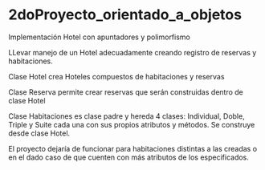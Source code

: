 # 2doProyecto_orientado_a_objetos
Implementación Hotel con apuntadores y polimorfismo

LLevar manejo de un Hotel adecuadamente creando registro de reservas y habitaciones.

Clase Hotel crea Hoteles compuestos de habitaciones y reservas

Clase Reserva permite crear reservas que serán construidas dentro de clase Hotel

Clase Habitaciones es clase padre y hereda 4 clases: Individual, Doble, Triple y Suite cada una con sus propios atributos y métodos. 
Se construye desde clase Hotel.

El proyecto dejaría de funcionar para habitaciones distintas a las creadas o en el dado caso de que cuenten con más atributos de los especificados.
